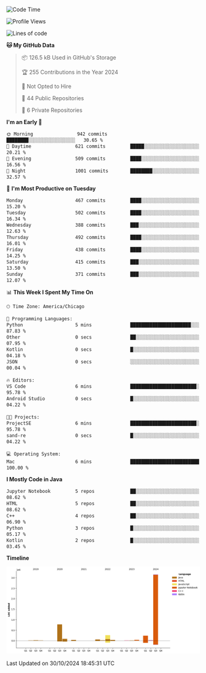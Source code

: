 <!--START_SECTION:waka-->
![Code Time](http://img.shields.io/badge/Code%20Time-689%20hrs%2055%20mins-blue)

![Profile Views](http://img.shields.io/badge/Profile%20Views-40-blue)

![Lines of code](https://img.shields.io/badge/From%20Hello%20World%20I%27ve%20Written-4.8%20million%20lines%20of%20code-blue)

**🐱 My GitHub Data** 

> 📦 126.5 kB Used in GitHub's Storage 
 > 
> 🏆 255 Contributions in the Year 2024
 > 
> 🚫 Not Opted to Hire
 > 
> 📜 44 Public Repositories 
 > 
> 🔑 6 Private Repositories 
 > 
**I'm an Early 🐤** 

```text
🌞 Morning                942 commits         ████████░░░░░░░░░░░░░░░░░   30.65 % 
🌆 Daytime                621 commits         █████░░░░░░░░░░░░░░░░░░░░   20.21 % 
🌃 Evening                509 commits         ████░░░░░░░░░░░░░░░░░░░░░   16.56 % 
🌙 Night                  1001 commits        ████████░░░░░░░░░░░░░░░░░   32.57 % 
```
📅 **I'm Most Productive on Tuesday** 

```text
Monday                   467 commits         ████░░░░░░░░░░░░░░░░░░░░░   15.20 % 
Tuesday                  502 commits         ████░░░░░░░░░░░░░░░░░░░░░   16.34 % 
Wednesday                388 commits         ███░░░░░░░░░░░░░░░░░░░░░░   12.63 % 
Thursday                 492 commits         ████░░░░░░░░░░░░░░░░░░░░░   16.01 % 
Friday                   438 commits         ████░░░░░░░░░░░░░░░░░░░░░   14.25 % 
Saturday                 415 commits         ███░░░░░░░░░░░░░░░░░░░░░░   13.50 % 
Sunday                   371 commits         ███░░░░░░░░░░░░░░░░░░░░░░   12.07 % 
```


📊 **This Week I Spent My Time On** 

```text
🕑︎ Time Zone: America/Chicago

💬 Programming Languages: 
Python                   5 mins              ██████████████████████░░░   87.83 % 
Other                    0 secs              ██░░░░░░░░░░░░░░░░░░░░░░░   07.95 % 
Kotlin                   0 secs              █░░░░░░░░░░░░░░░░░░░░░░░░   04.18 % 
JSON                     0 secs              ░░░░░░░░░░░░░░░░░░░░░░░░░   00.04 % 

🔥 Editors: 
VS Code                  6 mins              ████████████████████████░   95.78 % 
Android Studio           0 secs              █░░░░░░░░░░░░░░░░░░░░░░░░   04.22 % 

🐱‍💻 Projects: 
ProjectSE                6 mins              ████████████████████████░   95.78 % 
sand-re                  0 secs              █░░░░░░░░░░░░░░░░░░░░░░░░   04.22 % 

💻 Operating System: 
Mac                      6 mins              █████████████████████████   100.00 % 
```

**I Mostly Code in Java** 

```text
Jupyter Notebook         5 repos             ██░░░░░░░░░░░░░░░░░░░░░░░   08.62 % 
HTML                     5 repos             ██░░░░░░░░░░░░░░░░░░░░░░░   08.62 % 
C++                      4 repos             ██░░░░░░░░░░░░░░░░░░░░░░░   06.90 % 
Python                   3 repos             █░░░░░░░░░░░░░░░░░░░░░░░░   05.17 % 
Kotlin                   2 repos             █░░░░░░░░░░░░░░░░░░░░░░░░   03.45 % 
```



**Timeline**

![Lines of Code chart](https://raw.githubusercontent.com/phanijsp/phanijsp/main/assets/bar_graph.png)


 Last Updated on 30/10/2024 18:45:31 UTC
<!--END_SECTION:waka-->
